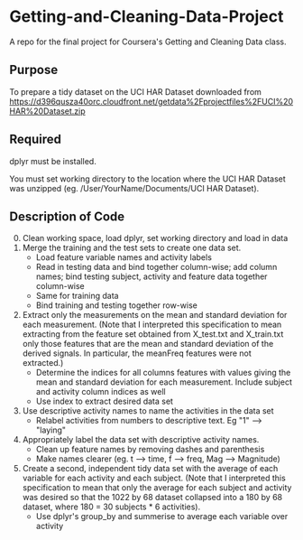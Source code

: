 # Getting-and-Cleaning-Data-Project
A repo for the final project for Coursera's Getting and Cleaning Data class.

## Purpose
To prepare a tidy dataset on the UCI HAR Dataset downloaded from 
https://d396qusza40orc.cloudfront.net/getdata%2Fprojectfiles%2FUCI%20HAR%20Dataset.zip 

## Required
dplyr must be installed.

You must set working directory to the location where the UCI HAR Dataset was unzipped 
(eg. /User/YourName/Documents/UCI HAR Dataset).

## Description of Code

 0. Clean working space, load dplyr, set working directory and load in data
 1. Merge the training and the test sets to create one data set.
     - Load feature variable names and activity labels
     - Read in testing data and bind together column-wise; add column names; bind testing subject, activity and feature data together column-wise
     - Same for training data
     - Bind training and testing together row-wise
 2. Extract only the measurements on the mean and standard deviation for each measurement. (Note that I interpreted this specification to mean extracting from the feature set obtained from X_test.txt and X_train.txt only those features that are the mean and standard deviation of the derived signals. In particular, the meanFreq features were not extracted.)
     - Determine the indices for all columns features with values giving the mean and standard deviation for each measurement. Include subject and activity column indices as well
     - Use index to extract desired data set
 3. Use descriptive activity names to name the activities in the data set
     - Relabel activities from numbers to descriptive text. Eg "1" --> "laying" 
 4. Appropriately label the data set with descriptive activity names.
    - Clean up feature names by removing dashes and parenthesis
    - Make names clearer (eg. t --> time, f --> freq, Mag --> Magnitude)
 5. Create a second, independent tidy data set with the average of each variable for each activity and each subject. (Note that I interpreted this specification to mean that only the average for each subject and activity was desired so that the 1022 by 68 dataset collapsed into a 180 by 68 dataset, where 180 = 30 subjects * 6 activities).
    - Use dplyr's group_by and summerise to average each variable over activity




